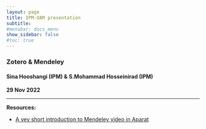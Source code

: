 ```yaml
---
layout: page
title: IPM-OAM presentation
subtitle:
#menubar: docs_menu
show_sidebar: false
#toc: true
---
```


### Zotero & Mendeley
#### Sina Hooshangi (IPM) & S.Mohammad Hosseinirad (IPM)
**29 Nov 2022**

---

**Resources:**
- [A vey short introduction to Mendeley video in Aparat](https://www.aparat.com/v/sB9wk)
